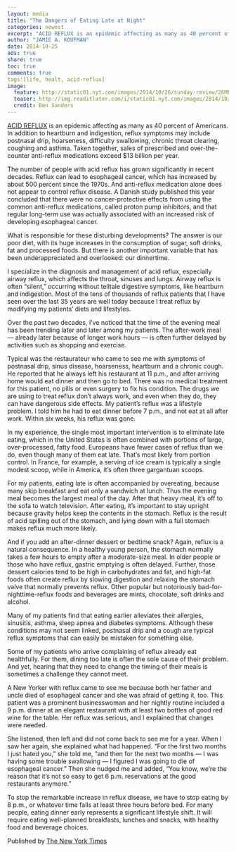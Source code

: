 ```yaml
---
layout: media
title: "The Dangers of Eating Late at Night"
categories: newest
excerpt: "ACID REFLUX is an epidemic affecting as many as 40 percent of Americans."
author: "JAMIE A. KOUFMAN"
date: 2014-10-25
ads: true
share: true
toc: true
comments: true
tags:[life, healt, acid-reflux]
image:
  feature: http://static01.nyt.com/images/2014/10/26/sunday-review/26MEAL/26MEAL-master675.jpg
  teaser: http://img.readitlater.com/i/static01.nyt.com/images/2014/10/26/sunday-review/26MEAL/26MEAL-master675/RS/w426.jpg
  credit: Ben Sanders
---
```


[ACID REFLUX](http://health.nytimes.com/health/guides/disease/gastroesophageal-reflux-disease/overview.html?inline=nyt-classifier) is an epidemic affecting as many as 40 percent of Americans. In addition to heartburn and indigestion, reflux symptoms may include postnasal drip, hoarseness, difficulty swallowing, chronic throat clearing, coughing and asthma. Taken together, sales of prescribed and over-the-counter anti-reflux medications exceed $13 billion per year.

The number of people with acid reflux has grown significantly in recent decades. Reflux can lead to esophageal cancer, which has increased by about 500 percent since the 1970s. And anti-reflux medication alone does not appear to control reflux disease. A Danish study published this year concluded that there were no cancer-protective effects from using the common anti-reflux medications, called proton pump inhibitors, and that regular long-term use was actually associated with an increased risk of developing esophageal cancer.

What is responsible for these disturbing developments? The answer is our poor diet, with its huge increases in the consumption of sugar, soft drinks, fat and processed foods. But there is another important variable that has been underappreciated and overlooked: our dinnertime.

I specialize in the diagnosis and management of acid reflux, especially airway reflux, which affects the throat, sinuses and lungs. Airway reflux is often “silent,” occurring without telltale digestive symptoms, like heartburn and indigestion. Most of the tens of thousands of reflux patients that I have seen over the last 35 years are well today because I treat reflux by modifying my patients’ diets and lifestyles.

Over the past two decades, I’ve noticed that the time of the evening meal has been trending later and later among my patients. The after-work meal — already later because of longer work hours — is often further delayed by activities such as shopping and exercise.

Typical was the restaurateur who came to see me with symptoms of postnasal drip, sinus disease, hoarseness, heartburn and a chronic cough. He reported that he always left his restaurant at 11 p.m., and after arriving home would eat dinner and then go to bed. There was no medical treatment for this patient, no pills or even surgery to fix his condition. The drugs we are using to treat reflux don’t always work, and even when they do, they can have dangerous side effects. My patient’s reflux was a lifestyle problem. I told him he had to eat dinner before 7 p.m., and not eat at all after work. Within six weeks, his reflux was gone.

In my experience, the single most important intervention is to eliminate late eating, which in the United States is often combined with portions of large, over-processed, fatty food. Europeans have fewer cases of reflux than we do, even though many of them eat late. That’s most likely from portion control. In France, for example, a serving of ice cream is typically a single modest scoop, while in America, it’s often three gargantuan scoops.

For my patients, eating late is often accompanied by overeating, because many skip breakfast and eat only a sandwich at lunch. Thus the evening meal becomes the largest meal of the day. After that heavy meal, it’s off to the sofa to watch television. After eating, it’s important to stay upright because gravity helps keep the contents in the stomach. Reflux is the result of acid spilling out of the stomach, and lying down with a full stomach makes reflux much more likely.

And if you add an after-dinner dessert or bedtime snack? Again, reflux is a natural consequence. In a healthy young person, the stomach normally takes a few hours to empty after a moderate-size meal. In older people or those who have reflux, gastric emptying is often delayed. Further, those dessert calories tend to be high in carbohydrates and fat, and high-fat foods often create reflux by slowing digestion and relaxing the stomach valve that normally prevents reflux. Other popular but notoriously bad-for-nighttime-reflux foods and beverages are mints, chocolate, soft drinks and alcohol.

Many of my patients find that eating earlier alleviates their allergies, sinusitis, asthma, sleep apnea and diabetes symptoms. Although these conditions may not seem linked, postnasal drip and a cough are typical reflux symptoms that can easily be mistaken for something else.

Some of my patients who arrive complaining of reflux already eat healthfully. For them, dining too late is often the sole cause of their problem. And yet, hearing that they need to change the timing of their meals is sometimes a challenge they cannot meet.

A New Yorker with reflux came to see me because both her father and uncle died of esophageal cancer and she was afraid of getting it, too. This patient was a prominent businesswoman and her nightly routine included a 9 p.m. dinner at an elegant restaurant with at least two bottles of good red wine for the table. Her reflux was serious, and I explained that changes were needed.

She listened, then left and did not come back to see me for a year. When I saw her again, she explained what had happened. “For the first two months I just hated you,” she told me, “and then for the next two months — I was having some trouble swallowing — I figured I was going to die of esophageal cancer.” Then she nudged me and added, “You know, we’re the reason that it’s not so easy to get 6 p.m. reservations at the good restaurants anymore.”

To stop the remarkable increase in reflux disease, we have to stop eating by 8 p.m., or whatever time falls at least three hours before bed. For many people, eating dinner early represents a significant lifestyle shift. It will require eating well-planned breakfasts, lunches and snacks, with healthy food and beverage choices.

Published by [The New York Times](http://www.nytimes.com/2014/10/26/opinion/sunday/the-dangers-of-eating-late-at-night.htm)